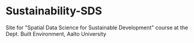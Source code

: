 # Sustainability-SDS
Site for "Spatial Data Science for Sustainable Development" course at the Dept. Built Environment, Aalto University

